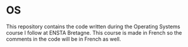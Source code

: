 # OS

This repository contains the code written during the Operating Systems course I follow at ENSTA Bretagne.
This course is made in French so the comments in the code will be in French as well.
